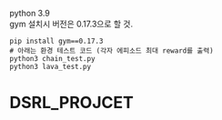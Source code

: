 python 3.9 <br/>
gym 설치시 버전은 0.17.3으로 할 것.

    pip install gym==0.17.3
    # 아래는 환경 테스트 코드 (각자 에피소드 최대 reward를 출력)
    python3 chain_test.py
    python3 lava_test.py
# DSRL_PROJCET
